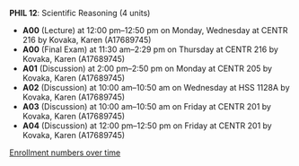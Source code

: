 **PHIL 12**: Scientific Reasoning (4 units)

- **A00** (Lecture) at 12:00 pm–12:50 pm on Monday, Wednesday at CENTR 216 by Kovaka, Karen (A17689745)
- **A00** (Final Exam) at 11:30 am–2:29 pm on Thursday at CENTR 216 by Kovaka, Karen (A17689745)
- **A01** (Discussion) at 2:00 pm–2:50 pm on Monday at CENTR 205 by Kovaka, Karen (A17689745)
- **A02** (Discussion) at 10:00 am–10:50 am on Wednesday at HSS 1128A by Kovaka, Karen (A17689745)
- **A03** (Discussion) at 10:00 am–10:50 am on Friday at CENTR 201 by Kovaka, Karen (A17689745)
- **A04** (Discussion) at 12:00 pm–12:50 pm on Friday at CENTR 201 by Kovaka, Karen (A17689745)

[Enrollment numbers over time](./PHIL12.tsv)
